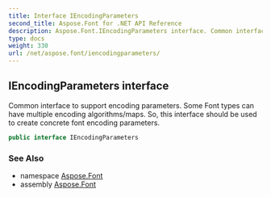 ```yaml
---
title: Interface IEncodingParameters
second_title: Aspose.Font for .NET API Reference
description: Aspose.Font.IEncodingParameters interface. Common interface to support encoding parameters. Some Font types can have multiple encoding algorithms/maps. So this interface should be used to create concrete font encoding parameters
type: docs
weight: 330
url: /net/aspose.font/iencodingparameters/
---
```

## IEncodingParameters interface

Common interface to support encoding parameters. Some Font types can have multiple encoding algorithms/maps. So, this interface should be used to create concrete font encoding parameters.

```csharp
public interface IEncodingParameters
```

### See Also

* namespace [Aspose.Font](../../aspose.font/)
* assembly [Aspose.Font](../../)



